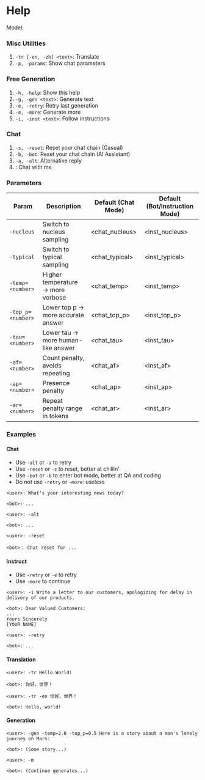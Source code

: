 # Help
Model: <model>

### Misc Utilities
1. `-tr [-en, -zh] <text>`: Translate
2. `-p, -params`: Show chat parameters

### Free Generation
1. `-h, -help`: Show this help
2. `-g, -gen <text>`: Generate text
3. `-e, -retry`: Retry last generation
4. `-m, -more`: Generate more
6. `-i, -inst <text>`: Follow instructions

### Chat
1. `-s, -reset`: Reset your chat chain (Casual)
2. `-b, -bot`: Reset your chat chain (AI Assistant)
3. `-a, -alt`: Alternative reply
4. <chat>: Chat with me

### Parameters
| Param             | Description                        | Default (Chat Mode) | Default (Bot/Instruction Mode) |
| ----------------- | ---------------------------------- | ------------------- | ------------------------------ |
| `-nucleus`        | Switch to nucleus sampling         | <chat_nucleus>      | <inst_nucleus>                 |
| `-typical`        | Switch to typical sampling         | <chat_typical>      | <inst_typical>                 |
| `-temp=<number>`  | Higher temperature → more verbose  | <chat_temp>         | <inst_temp>                    |
| `-top_p=<number>` | Lower top p → more accurate answer | <chat_top_p>        | <inst_top_p>                   |
| `-tau=<number>`   | Lower tau → more human-like answer | <chat_tau>          | <inst_tau>                     |
| `-af=<number>`    | Count penalty, avoids repeating    | <chat_af>           | <inst_af>                      |
| `-ap=<number>`    | Presence penalty                   | <chat_ap>           | <inst_ap>                      |
| `-ar=<number>`    | Repeat penalty range in tokens     | <chat_ar>           | <inst_ar>                      |

### Examples
#### Chat
* Use `-alt` or `-a` to retry
* Use `-reset` or `-s` to reset, better at chillin'
* Use `-bot` or `-b` to enter bot mode, better at QA and coding
* Do not use `-retry` or `-more`: useless

```text
<user>: What's your interesting news today?

<bot>: ...

<user>: -alt

<bot>: ...

<user>: -reset

<bot>： Chat reset for ...
```

#### Instruct
* Use `-retry` or `-e` to retry
* Use `-more` to continue

```text
<user>: -i Write a letter to our customers, apologizing for delay in delivery of our products.

<bot>: Dear Valued Customers:
...
Yours Sincerely
[YOUR NAME]

<user>: -retry

<bot>: ...
```

#### Translation
```text
<user>: -tr Hello World!

<bot>: 你好，世界！

<user>: -tr -en 你好，世界！

<bot>: Hello, world!
```

#### Generation
```text
<user>: -gen -temp=2.0 -top_p=0.5 Here is a story about a man's lonely journey on Mars:

<bot>: (Some story...)

<user>: -m

<bot>: (Continue generates...)
```